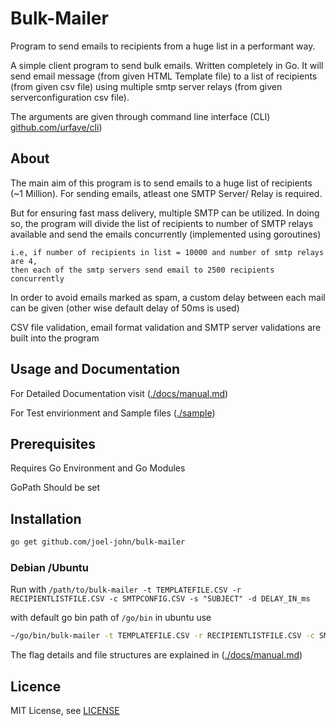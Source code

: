 # Bulk-Mailer
Program to send emails to recipients from a huge list in a performant way.

A simple client program to send bulk emails. Written completely in Go. It will send email message (from given HTML Template file) to a list of recipients (from given csv file) using multiple smtp server relays (from given serverconfiguration csv file).

The arguments are given through command line interface (CLI) [github.com/urfave/cli](https://github.com/urfave/cli))



## About

The main aim of this program is to send emails to a huge list of recipients (~1 Million). For sending emails, atleast one SMTP Server/ Relay is required.

But for ensuring fast mass delivery, multiple SMTP can be utilized. In doing so, the program will divide the list of recipients to number of SMTP relays available and send the emails concurrently  (implemented using goroutines)

    i.e, if number of recipients in list = 10000 and number of smtp relays are 4,
    then each of the smtp servers send email to 2500 recipients concurrently

In order to avoid emails marked as spam, a custom delay between each mail can be given (other wise default delay of 50ms is used)

CSV file validation, email format validation and SMTP server validations are built into the program


## Usage and Documentation

For Detailed Documentation visit ([./docs/manual.md](./docs/manual.md))

For Test envirionment and Sample files ([./sample](./sample))

## Prerequisites

Requires Go Environment and Go Modules

GoPath Should be set 

## Installation

```bash
go get github.com/joel-john/bulk-mailer
```

### Debian /Ubuntu

Run with `/path/to/bulk-mailer -t TEMPLATEFILE.CSV -r RECIPIENTLISTFILE.CSV -c SMTPCONFIG.CSV -s "SUBJECT" -d DELAY_IN_ms`

with default go bin path of `/go/bin` in ubuntu use

```bash
~/go/bin/bulk-mailer -t TEMPLATEFILE.CSV -r RECIPIENTLISTFILE.CSV -c SMTPCONFIG.CSV -s "SUBJECT" -d DELAY_IN_ms
```

The flag details and file structures are explained in  ([./docs/manual.md](./docs/manual.md))


## Licence

MIT License, see [LICENSE](./LICENSE)
